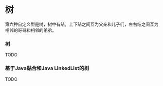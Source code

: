 # 树

第六种自定义型是树，树中有结，上下结之间互为父亲和儿子们，左右结之间互为相邻的哥哥和相邻的弟弟。

### 树

TODO

### 基于Java黏合和Java LinkedList的树

TODO
